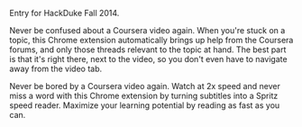 Entry for HackDuke Fall 2014.

Never be confused about a Coursera video again.  When you're stuck on a topic, this Chrome extension automatically brings up help from the Coursera forums, and only those threads relevant to the topic at hand.  The best part is that it's right there, next to the video, so you don't even have to navigate away from the video tab.

Never be bored by a Coursera video again.  Watch at 2x speed and never miss a word with this Chrome extension by turning subtitles into a Spritz speed reader.  Maximize your learning potential by reading as fast as you can.
